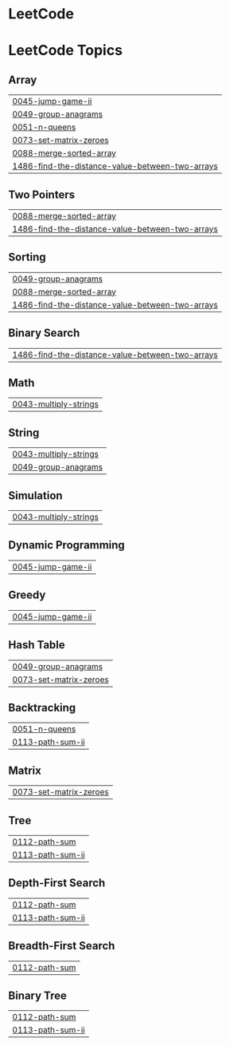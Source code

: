 # LeetCode
<!---LeetCode Topics Start-->
# LeetCode Topics
## Array
|  |
| ------- |
| [0045-jump-game-ii](https://github.com/namhoon-kim97/LeetCode/tree/master/0045-jump-game-ii) |
| [0049-group-anagrams](https://github.com/namhoon-kim97/LeetCode/tree/master/0049-group-anagrams) |
| [0051-n-queens](https://github.com/namhoon-kim97/LeetCode/tree/master/0051-n-queens) |
| [0073-set-matrix-zeroes](https://github.com/namhoon-kim97/LeetCode/tree/master/0073-set-matrix-zeroes) |
| [0088-merge-sorted-array](https://github.com/namhoon-kim97/LeetCode/tree/master/0088-merge-sorted-array) |
| [1486-find-the-distance-value-between-two-arrays](https://github.com/namhoon-kim97/LeetCode/tree/master/1486-find-the-distance-value-between-two-arrays) |
## Two Pointers
|  |
| ------- |
| [0088-merge-sorted-array](https://github.com/namhoon-kim97/LeetCode/tree/master/0088-merge-sorted-array) |
| [1486-find-the-distance-value-between-two-arrays](https://github.com/namhoon-kim97/LeetCode/tree/master/1486-find-the-distance-value-between-two-arrays) |
## Sorting
|  |
| ------- |
| [0049-group-anagrams](https://github.com/namhoon-kim97/LeetCode/tree/master/0049-group-anagrams) |
| [0088-merge-sorted-array](https://github.com/namhoon-kim97/LeetCode/tree/master/0088-merge-sorted-array) |
| [1486-find-the-distance-value-between-two-arrays](https://github.com/namhoon-kim97/LeetCode/tree/master/1486-find-the-distance-value-between-two-arrays) |
## Binary Search
|  |
| ------- |
| [1486-find-the-distance-value-between-two-arrays](https://github.com/namhoon-kim97/LeetCode/tree/master/1486-find-the-distance-value-between-two-arrays) |
## Math
|  |
| ------- |
| [0043-multiply-strings](https://github.com/namhoon-kim97/LeetCode/tree/master/0043-multiply-strings) |
## String
|  |
| ------- |
| [0043-multiply-strings](https://github.com/namhoon-kim97/LeetCode/tree/master/0043-multiply-strings) |
| [0049-group-anagrams](https://github.com/namhoon-kim97/LeetCode/tree/master/0049-group-anagrams) |
## Simulation
|  |
| ------- |
| [0043-multiply-strings](https://github.com/namhoon-kim97/LeetCode/tree/master/0043-multiply-strings) |
## Dynamic Programming
|  |
| ------- |
| [0045-jump-game-ii](https://github.com/namhoon-kim97/LeetCode/tree/master/0045-jump-game-ii) |
## Greedy
|  |
| ------- |
| [0045-jump-game-ii](https://github.com/namhoon-kim97/LeetCode/tree/master/0045-jump-game-ii) |
## Hash Table
|  |
| ------- |
| [0049-group-anagrams](https://github.com/namhoon-kim97/LeetCode/tree/master/0049-group-anagrams) |
| [0073-set-matrix-zeroes](https://github.com/namhoon-kim97/LeetCode/tree/master/0073-set-matrix-zeroes) |
## Backtracking
|  |
| ------- |
| [0051-n-queens](https://github.com/namhoon-kim97/LeetCode/tree/master/0051-n-queens) |
| [0113-path-sum-ii](https://github.com/namhoon-kim97/LeetCode/tree/master/0113-path-sum-ii) |
## Matrix
|  |
| ------- |
| [0073-set-matrix-zeroes](https://github.com/namhoon-kim97/LeetCode/tree/master/0073-set-matrix-zeroes) |
## Tree
|  |
| ------- |
| [0112-path-sum](https://github.com/namhoon-kim97/LeetCode/tree/master/0112-path-sum) |
| [0113-path-sum-ii](https://github.com/namhoon-kim97/LeetCode/tree/master/0113-path-sum-ii) |
## Depth-First Search
|  |
| ------- |
| [0112-path-sum](https://github.com/namhoon-kim97/LeetCode/tree/master/0112-path-sum) |
| [0113-path-sum-ii](https://github.com/namhoon-kim97/LeetCode/tree/master/0113-path-sum-ii) |
## Breadth-First Search
|  |
| ------- |
| [0112-path-sum](https://github.com/namhoon-kim97/LeetCode/tree/master/0112-path-sum) |
## Binary Tree
|  |
| ------- |
| [0112-path-sum](https://github.com/namhoon-kim97/LeetCode/tree/master/0112-path-sum) |
| [0113-path-sum-ii](https://github.com/namhoon-kim97/LeetCode/tree/master/0113-path-sum-ii) |
<!---LeetCode Topics End-->